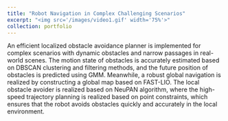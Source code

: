 ```yaml
---
title: "Robot Navigation in Complex Challenging Scenarios"
excerpt: "<img src='/images/video1.gif' width='75%'>"
collection: portfolio
---
```


An efficient localized obstacle avoidance planner is implemented for complex scenarios with dynamic obstacles and narrow passages in real-world scenes. The motion state of obstacles is accurately estimated based on DBSCAN clustering and filtering methods, and the future position of obstacles is predicted using GMM. Meanwhile, a robust global navigation is realized by constructing a global map based on FAST-LIO. The local obstacle avoider is realized based on NeuPAN algorithm, where the high-speed trajectory planning is realized based on point constraints, which ensures that the robot avoids obstacles quickly and accurately in the local environment.